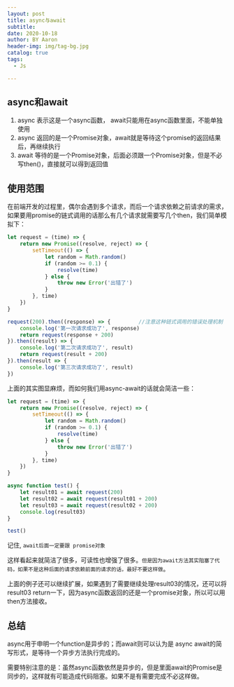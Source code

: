 ```yaml
---
layout: post
title: async与await
subtitle:
date: 2020-10-18
author: BY Aaron
header-img: img/tag-bg.jpg
catalog: true
tags:
  - Js

---
```


## async和await
1. async 表示这是一个async函数， await只能用在async函数里面，不能单独使用
2. async 返回的是一个Promise对象，await就是等待这个promise的返回结果后，再继续执行
3. await 等待的是一个Promise对象，后面必须跟一个Promise对象，但是不必写then()，直接就可以得到返回值

## 使用范围
在前端开发的过程里，偶尔会遇到多个请求，而后一个请求依赖之前请求的需求，如果要用promise的链式调用的话那么有几个请求就需要写几个then，我们简单模拟下：
```javaScript
let request = (time) => {
    return new Promise((resolve, reject) => {
        setTimeout(() => {
            let random = Math.random()
            if (random >= 0.1) {
                resolve(time)
            } else {
                throw new Error('出错了')
            }
        }, time)
    })
}

request(200).then((response) => {         //注意这种链式调用的错误处理机制
    console.log('第一次请求成功了', response)
    return request(response + 200)
}).then((result) => {
    console.log('第二次请求成功了', result)
    return request(result + 200)
}).then(result => {
    console.log('第三次请求成功了', result) 
})
```
上面的其实图显麻烦，而如何我们用async-await的话就会简洁一些：
```javaScript
let request = (time) => {
    return new Promise((resolve, reject) => {
        setTimeout(() => {
            let random = Math.random()
            if (random >= 0.1) {
                resolve(time)
            } else {
                throw new Error('出错了')
            }
        }, time)
    })
}

async function test() {
    let result01 = await request(200)
    let result02 = await request(result01 + 200)
    let result03 = await request(result02 + 200)
    console.log(result03)
}

test()
```
记住, `await后面一定要跟 promise对象`

这样看起来就简洁了很多，可读性也增强了很多。`但是因为await方法其实阻塞了代码，如果不是这种后面的请求依赖前面的请求的话，最好不要这样做`。

上面的例子还可以继续扩展，如果遇到了需要继续处理result03的情况，还可以将result03 return一下，因为async函数返回的还是一个promise对象，所以可以用then方法接收。

## 总结
 async用于申明一个function是异步的；而await则可以认为是 async await的简写形式，是等待一个异步方法执行完成的。

 需要特别注意的是：虽然async函数依然是异步的，但是里面await的Promise是同步的，这样就有可能造成代码阻塞。如果不是有需要完成不必这样做。